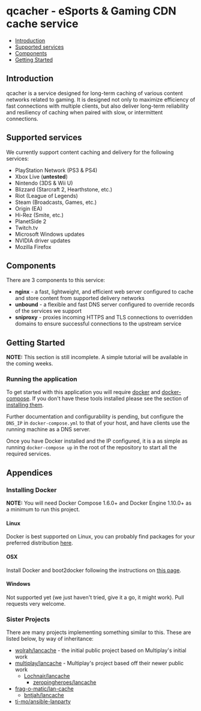 # qcacher - eSports & Gaming CDN cache service


* [Introduction](#introduction)
* [Supported services](#supported-services)
* [Components](#components)
* [Getting Started](#getting-started)


## Introduction

qcacher is a service designed for long-term caching of various content
networks related to gaming. It is designed not only to maximize efficiency of
fast connections with multiple clients, but also deliver long-term reliability
and resiliency of caching when paired with slow, or intermittent connections.


## Supported services

We currently support content caching and delivery for the following services:

* PlayStation Network (PS3 & PS4)
* Xbox Live (**untested**)
* Nintendo (3DS & Wii U)
* Blizzard (Starcraft 2, Hearthstone, etc.)
* Riot (League of Legends)
* Steam (Broadcasts, Games, etc.)
* Origin (EA)
* Hi-Rez (Smite, etc.)
* PlanetSide 2
* Twitch.tv
* Microsoft Windows updates
* NVIDIA driver updates
* Mozilla Firefox


## Components

There are 3 components to this service:

* **nginx** - a fast, lightweight, and efficient web server configured to
  cache and store content from supported delivery networks
* **unbound** - a flexible and fast DNS server configured to override records
  of the services we support
* **sniproxy** - proxies incoming HTTPS and TLS connections to overridden
  domains to ensure successful connections to the upstream service


## Getting Started

**NOTE:** This section is still incomplete. A simple tutorial will be available in the coming weeks.

### Running the application

To get started with this application you will require [docker][docker] and
[docker-compose][docker-compose]. If you don't have these tools installed
please see the section of [installing them](#installing-docker).

Further documentation and configurability is pending, but configure the
`DNS_IP` in `docker-compose.yml` to that of your host, and have clients use
the running machine as a DNS server.

Once you have Docker installed and the IP configured, it is a as simple as
running `docker-compose up` in the root of the repository to start all the
required services.


## Appendices

### Installing Docker

**NOTE:** You will need Docker Compose 1.6.0+ and Docker Engine 1.10.0+ as a minimum to run this project.

#### Linux

Docker is best supported on Linux, you can probably find packages for your
preferred distribution [here][docker_install].

#### OSX

Install Docker and boot2docker following the instructions on
[this page][docker_osx_install].

#### Windows

Not supported yet (we just haven't tried, give it a go, it might work). Pull
requests very welcome.

### Sister Projects

There are many projects implementing something similar to this. These are
listed below, by way of inheritance:

* [wolrah/lancache][wolrah/lancache] - the initial public project based on Multiplay's initial work
* [multiplay/lancache][multiplay/lancache] - Multiplay's project based off their newer public work
  * [Lochnair/lancache][Lochnair/lancache]
    * [zeropingheroes/lancache][zeropingheroes/lancache]
* [frag-o-matic/lan-cache][frag-o-matic/lan-cache]
  * [bntjah/lancache][bntjah/lancache]
* [ti-mo/ansible-lanparty][ti-mo/ansible-lanparty]

[docker]: https://docker.io  "Docker"
[docker_install]: https://docs.docker.com/installation/  "Docker Installation"
[docker-compose]: https://docs.docker.com/compose/
[docker_osx_install]: https://docs.docker.com/installation/mac/  "Docker"
[wolrah/lancache]: https://github.com/wolrah/lancache
[multiplay/lancache]: https://github.com/multiplay/lancache
[Lochnair/lancache]: https://github.com/Lochnair/lancache
[zeropingheroes/lancache]: https://github.com/zeropingheroes/lancache
[frag-o-matic/lan-cache]: https://gitlab.com/frag-o-matic/lan-cache
[bntjah/lancache]: https://github.com/bntjah/lancache
[ti-mo/ansible-lanparty]: https://github.com/ti-mo/ansible-lanparty
